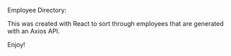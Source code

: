 Employee Directory:

This was created with React to sort through employees that are generated with an Axios API. 

Enjoy!

